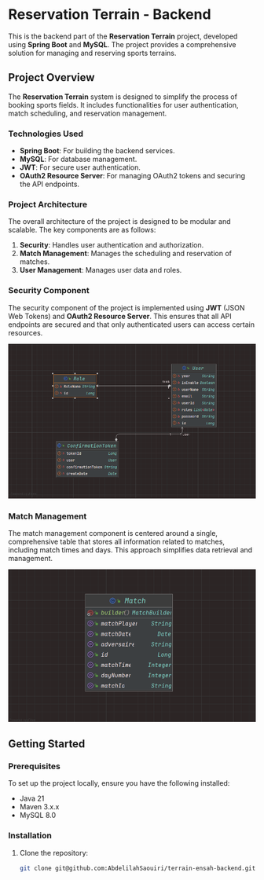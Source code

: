 # Reservation Terrain - Backend

This is the backend part of the **Reservation Terrain** project, developed using **Spring Boot** and **MySQL**. The project provides a comprehensive solution for managing and reserving sports terrains.

## Project Overview

The **Reservation Terrain** system is designed to simplify the process of booking sports fields. It includes functionalities for user authentication, match scheduling, and reservation management.

### Technologies Used

- **Spring Boot**: For building the backend services.
- **MySQL**: For database management.
- **JWT**: For secure user authentication.
- **OAuth2 Resource Server**: For managing OAuth2 tokens and securing the API endpoints.

### Project Architecture

The overall architecture of the project is designed to be modular and scalable. The key components are as follows:

1. **Security**: Handles user authentication and authorization.
2. **Match Management**: Manages the scheduling and reservation of matches.
3. **User Management**: Manages user data and roles.

### Security Component

The security component of the project is implemented using **JWT** (JSON Web Tokens) and **OAuth2 Resource Server**. This ensures that all API endpoints are secured and that only authenticated users can access certain resources.

![Security Class Diagram](./images/img1.png)

### Match Management

The match management component is centered around a single, comprehensive table that stores all information related to matches, including match times and days. This approach simplifies data retrieval and management.

![Match Management Class Diagram](./images/img2.png)

## Getting Started

### Prerequisites

To set up the project locally, ensure you have the following installed:

- Java 21
- Maven 3.x.x
- MySQL 8.0

### Installation

1. Clone the repository:

   ```bash
   git clone git@github.com:AbdelilahSaouiri/terrain-ensah-backend.git
   ```

